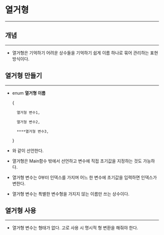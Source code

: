 # 열거형

---

## 개념

---

- 열거형은 기억하기 어려운 상수들을 기억하기 쉽게 이름 하나로 묶어 관리하는 표현 방식이다.

## 열거형 만들기

---

- enum **열거형 이름**
    
    {
    
        열거형 변수1,
    
        열거형 변수2,
    
        ****열거형 변수3,
    
    }
    
- 와 같이 선언한다.
- 열거형은 Main함수 밖에서 선언하고 변수에 직접 초기값을 지정하는 것도 가능하다.
- 열거형 변수는 0부터 인덱스를 가지며 어느 한 변수에 초기값을 입력하면 인덱스가 변한다.
- 열거형 변수는 특별한 변수형을 가지지 않는 이름만 쓰는 상수이다.

## 열거형 사용

---

- 열거형 변수는 형태가 없다. 고로 사용 시 명시적 형 변환을 해줘야 한다.